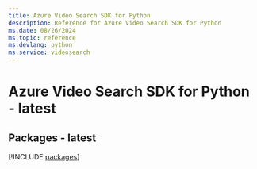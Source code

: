 ```yaml
---
title: Azure Video Search SDK for Python
description: Reference for Azure Video Search SDK for Python
ms.date: 08/26/2024
ms.topic: reference
ms.devlang: python
ms.service: videosearch
---
```

# Azure Video Search SDK for Python - latest
## Packages - latest
[!INCLUDE [packages](video-search-index.md)]